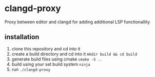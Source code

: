 # clangd-proxy
Proxy between editor and clangd for adding additional LSP functionallity


## installation
1. clone this repository and cd into it
2. create a build directory and cd into it
`mkdir build && cd build`
3. generate build files using cmake
`cmake -S ..`
4. build using your set build system
`ninja`
5. run `./clangd-proxy`
